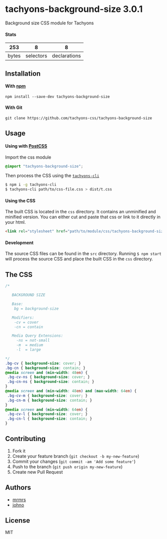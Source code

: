 # tachyons-background-size 3.0.1

Background size CSS module for Tachyons

#### Stats

253 | 8 | 8
---|---|---
bytes | selectors | declarations

## Installation

#### With [npm](https://npmjs.com)

```
npm install --save-dev tachyons-background-size
```

#### With Git

```
git clone https://github.com/tachyons-css/tachyons-background-size
```

## Usage

#### Using with [PostCSS](https://github.com/postcss/postcss)

Import the css module

```css
@import "tachyons-background-size";
```

Then process the CSS using the [`tachyons-cli`](https://github.com/tachyons-css/tachyons-cli)

```sh
$ npm i -g tachyons-cli
$ tachyons-cli path/to/css-file.css > dist/t.css
```

#### Using the CSS

The built CSS is located in the `css` directory. It contains an unminified and minified version.
You can either cut and paste that css or link to it directly in your html.

```html
<link rel="stylesheet" href="path/to/module/css/tachyons-background-size">
```

#### Development

The source CSS files can be found in the `src` directory.
Running `$ npm start` will process the source CSS and place the built CSS in the `css` directory.

## The CSS

```css
/*

   BACKGROUND SIZE

   Base:
    bg = background-size

   Modifiers:
    -cv = cover
    -cn = contain

   Media Query Extensions:
     -ns = not-small
     -m  = medium
     -l  = large

*/
.bg-cv { background-size: cover; }
.bg-cn { background-size: contain; }
@media screen and (min-width: 48em) {
 .bg-cv-ns { background-size: cover; }
 .bg-cn-ns { background-size: contain; }
}
@media screen and (min-width: 48em) and (max-width: 64em) {
 .bg-cv-m { background-size: cover; }
 .bg-cn-m { background-size: contain; }
}
@media screen and (min-width: 64em) {
 .bg-cv-l { background-size: cover; }
 .bg-cn-l { background-size: contain; }
}
```

## Contributing

1. Fork it
2. Create your feature branch (`git checkout -b my-new-feature`)
3. Commit your changes (`git commit -am 'Add some feature'`)
4. Push to the branch (`git push origin my-new-feature`)
5. Create new Pull Request

## Authors

* [mrmrs](http://mrmrs.io)
* [johno](http://johnotander.com)

## License

MIT


